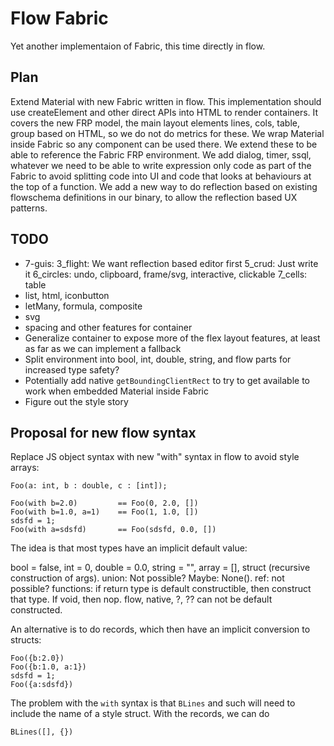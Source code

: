 # Flow Fabric

Yet another implementaion of Fabric, this time directly in flow.

## Plan

Extend Material with new Fabric written in flow.
This implementation should use createElement and other direct APIs into HTML to render containers.
It covers the new FRP model, the main layout elements lines, cols, table, group based on HTML, so we do not do metrics for these.
We wrap Material inside Fabric so any component can be used there. We extend these to be able to reference the Fabric FRP environment.
We add dialog, timer, ssql, whatever we need to be able to write expression only code as part of the Fabric to avoid splitting code into UI and code that looks at behaviours at the top of a function.
We add a new way to do reflection based on existing flowschema definitions in our binary, to allow the reflection based UX patterns.

## TODO

- 7-guis: 
   3_flight: We want reflection based editor first
   5_crud: Just write it
   6_circles: undo, clipboard, frame/svg, interactive, clickable
   7_cells: table
- list, html, iconbutton
- letMany, formula, composite
- svg
- spacing and other features for container
- Generalize container to expose more of the flex layout features, at least as far as we can implement a fallback
- Split environment into bool, int, double, string, and flow parts for increased type safety?
- Potentially add native `getBoundingClientRect` to try to get available to work when embedded Material inside Fabric
- Figure out the style story

## Proposal for new flow syntax 

Replace JS object syntax with new "with" syntax in flow to avoid style arrays:

	Foo(a: int, b : double, c : [int]);

	Foo(with b=2.0) 		== Foo(0, 2.0, [])
	Foo(with b=1.0, a=1) 	== Foo(1, 1.0, [])
	sdsfd = 1;
	Foo(with a=sdsfd) 		== Foo(sdsfd, 0.0, [])

The idea is that most types have an implicit default value:

bool = false, int = 0, double = 0.0, string = "", array = [], struct (recursive construction of args).
union: Not possible?
Maybe: None().
ref: not possible?
functions: if return type is default constructible, then construct that type. If void, then nop.
flow, native, ?, ?? can not be default constructed.

An alternative is to do records, which then have an implicit conversion to structs:

	Foo({b:2.0})
	Foo({b:1.0, a:1})
	sdsfd = 1;
	Foo({a:sdsfd})

The problem with the `with` syntax is that `BLines` and such will need to include the name of a style struct.
With the records, we can do

	BLines([], {})

